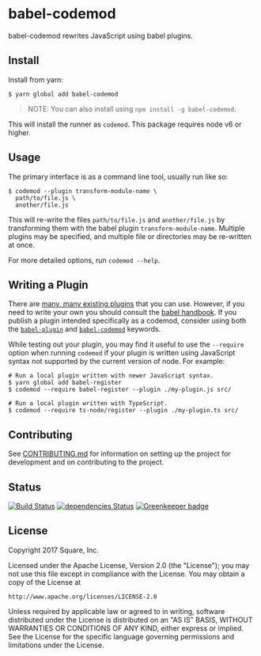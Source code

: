 # babel-codemod

babel-codemod rewrites JavaScript using babel plugins.

## Install

Install from yarn:

```
$ yarn global add babel-codemod
```

> NOTE: You can also install using `npm install -g babel-codemod`.

This will install the runner as `codemod`. This package requires node v6 or higher.

## Usage

The primary interface is as a command line tool, usually run like so:

```
$ codemod --plugin transform-module-name \
  path/to/file.js \
  another/file.js
```

This will re-write the files `path/to/file.js` and `another/file.js` by transforming them with the babel plugin `transform-module-name`. Multiple plugins may be specified, and multiple file or directories may be re-written at once.

For more detailed options, run `codemod --help`.

## Writing a Plugin

There are [many, many existing plugins](https://yarnpkg.com/en/packages?q=babel-plugin) that you can use. However, if you need to write your own you should consult the [babel handbook](https://github.com/thejameskyle/babel-handbook). If you publish a plugin intended specifically as a codemod, consider using both the [`babel-plugin`](https://yarnpkg.com/en/packages?q=babel-plugin) and [`babel-codemod`](https://yarnpkg.com/en/packages?q=babel-codemod) keywords.

While testing out your plugin, you may find it useful to use the `--require` option when running `codemod` if your plugin is written using JavaScript syntax not supported by the current version of node. For example:

```
# Run a local plugin written with newer JavaScript syntax.
$ yarn global add babel-register
$ codemod --require babel-register --plugin ./my-plugin.js src/

# Run a local plugin written with TypeScript.
$ codemod --require ts-node/register --plugin ./my-plugin.ts src/
```

## Contributing

See [CONTRIBUTING.md](./CONTRIBUTING.md) for information on setting up the project for development and on contributing to the project.

## Status

[![Build Status](https://travis-ci.org/square/babel-codemod.svg?branch=master)](https://travis-ci.org/square/babel-codemod) [![dependencies Status](https://david-dm.org/square/babel-codemod/status.svg)](https://david-dm.org/square/babel-codemod) [![Greenkeeper badge](https://badges.greenkeeper.io/square/babel-codemod.svg)](https://greenkeeper.io/)

## License
Copyright 2017 Square, Inc.

Licensed under the Apache License, Version 2.0 (the "License"); you may not use this file except in compliance with the License. You may obtain a copy of the License at

    http://www.apache.org/licenses/LICENSE-2.0

Unless required by applicable law or agreed to in writing, software distributed under the License is distributed on an "AS IS" BASIS, WITHOUT WARRANTIES OR CONDITIONS OF ANY KIND, either express or implied. See the License for the specific language governing permissions and limitations under the License.
